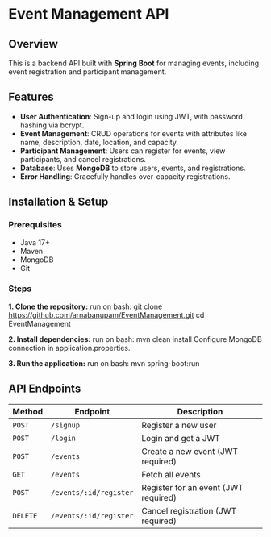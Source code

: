# Event Management API

## Overview
This is a backend API built with **Spring Boot** for managing events, including event registration and participant management.

## Features
- **User Authentication**: Sign-up and login using JWT, with password hashing via bcrypt.
- **Event Management**: CRUD operations for events with attributes like name, description, date, location, and capacity.
- **Participant Management**: Users can register for events, view participants, and cancel registrations.
- **Database**: Uses **MongoDB** to store users, events, and registrations.
- **Error Handling**: Gracefully handles over-capacity registrations.

## Installation & Setup
### Prerequisites
- Java 17+
- Maven
- MongoDB
- Git

### Steps
**1. Clone the repository:**
   run on bash:
   git clone https://github.com/arnabanupam/EventManagement.git
   cd EventManagement
   
**2. Install dependencies:**
run on bash:
mvn clean install
Configure MongoDB connection in application.properties.

**3. Run the application:**
run on bash:
mvn spring-boot:run

## API Endpoints

| Method  | Endpoint                  | Description                      |
|---------|---------------------------|----------------------------------|
| `POST`  | `/signup`                 | Register a new user             |
| `POST`  | `/login`                  | Login and get a JWT             |
| `POST`  | `/events`                 | Create a new event (JWT required) |
| `GET`   | `/events`                 | Fetch all events                |
| `POST`  | `/events/:id/register`    | Register for an event (JWT required) |
| `DELETE` | `/events/:id/register`   | Cancel registration (JWT required) |

